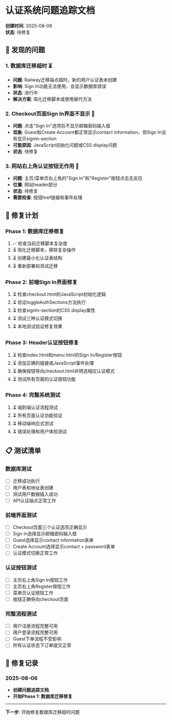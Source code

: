 # 认证系统问题追踪文档
**创建时间**: 2025-08-06  
**状态**: 待修复

## 🚨 发现的问题

### 1. 数据库迁移超时 ⏳
- **问题**: Railway迁移端点超时，新的用户认证表未创建
- **影响**: Sign In功能无法使用，会显示数据库错误
- **状态**: 进行中
- **解决方案**: 简化迁移脚本或使用替代方法

### 2. Checkout页面Sign In界面不显示 🔴
- **问题**: 点击"Sign In"选项后不显示邮箱密码输入框
- **现象**: Guest和Create Account都正常显示contact information，但Sign In没有显示signin-section
- **可能原因**: JavaScript初始化问题或CSS display问题
- **状态**: 待修复

### 3. 网站右上角认证按钮无作用 🔴  
- **问题**: 主页/菜单页右上角的"Sign In"和"Register"按钮点击无反应
- **位置**: 网站header部分
- **状态**: 待修复
- **需要检查**: 按钮href链接和事件处理

## 🔧 修复计划

### Phase 1: 数据库迁移修复
1. ✅ 检查当前迁移脚本复杂度
2. ⏳ 简化迁移脚本，移除复杂操作
3. ⏳ 创建最小化认证表结构
4. ⏳ 重新部署和测试迁移

### Phase 2: 前端Sign In界面修复  
1. ⏳ 检查checkout.html的JavaScript初始化逻辑
2. ⏳ 验证toggleAuthSections方法执行
3. ⏳ 检查signin-section的CSS display属性
4. ⏳ 测试三种认证模式切换
5. ⏳ 本地测试验证修复效果

### Phase 3: Header认证按钮修复
1. ⏳ 检查index.html和menu.html的Sign In/Register按钮
2. ⏳ 添加正确的链接或JavaScript事件处理
3. ⏳ 确保按钮导向checkout.html并预选相应认证模式
4. ⏳ 测试所有页面的认证按钮功能

### Phase 4: 完整系统测试
1. ⏳ 端到端认证流程测试
2. ⏳ 所有页面认证功能验证
3. ⏳ 移动端响应式测试
4. ⏳ 错误处理和用户体验测试

## 📋 测试清单

### 数据库测试
- [ ] 迁移成功执行
- [ ] 用户表和地址表创建
- [ ] 测试用户数据插入成功
- [ ] API认证端点正常工作

### 前端界面测试  
- [ ] Checkout页面三个认证选项正确显示
- [ ] Sign In选择显示邮箱密码输入框
- [ ] Guest选择显示contact information表单
- [ ] Create Account选择显示contact + password表单
- [ ] 认证模式切换正常工作

### 认证按钮测试
- [ ] 主页右上角Sign In按钮工作
- [ ] 主页右上角Register按钮工作  
- [ ] 菜单页认证按钮工作
- [ ] 按钮正确导向checkout页面

### 完整流程测试
- [ ] 用户注册流程完整可用
- [ ] 用户登录流程完整可用
- [ ] Guest下单流程不受影响
- [ ] 所有认证状态下订单提交正常

## 📝 修复记录

### 2025-08-06
- **创建问题追踪文档**
- **开始Phase 1: 数据库迁移修复**

---

**下一步**: 开始修复数据库迁移超时问题